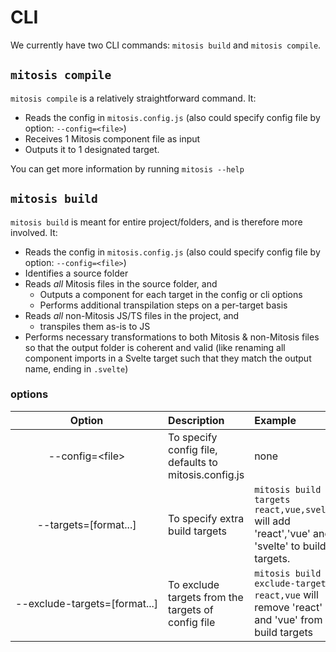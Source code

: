 # CLI

We currently have two CLI commands: `mitosis build` and `mitosis compile`.

## `mitosis compile`

`mitosis compile` is a relatively straightforward command. It:

- Reads the config in `mitosis.config.js` (also could specify config file by option: `--config=<file>`)
- Receives 1 Mitosis component file as input
- Outputs it to 1 designated target.

You can get more information by running `mitosis --help`

## `mitosis build`

`mitosis build` is meant for entire project/folders, and is therefore more involved. It:

- Reads the config in `mitosis.config.js` (also could specify config file by option: `--config=<file>`)
- Identifies a source folder
- Reads _all_ Mitosis files in the source folder, and
  - Outputs a component for each target in the config or cli options
  - Performs additional transpilation steps on a per-target basis
- Reads _all_ non-Mitosis JS/TS files in the project, and
  - transpiles them as-is to JS
- Performs necessary transformations to both Mitosis & non-Mitosis files so that the output folder is coherent and valid (like renaming all component imports in a Svelte target such that they match the output name, ending in `.svelte`)

### options

|                             Option                              | Description                                           | Example                                                                                          |
| :-------------------------------------------------------------: | :---------------------------------------------------- | :----------------------------------------------------------------------------------------------- |
|       <p style="white-space:nowrap">--config=\<file\></p>       | To specify config file, defaults to mitosis.config.js | none                                                                                             |
|     <p style="white-space:nowrap">--targets=[format...]</p>     | To specify extra build targets                        | `mitosis build --targets react,vue,svelte` will add 'react','vue' and 'svelte' to build targets. |
| <p style="white-space:nowrap">--exclude-targets=[format...]</p> | To exclude targets from the targets of config file    | `mitosis build --exclude-targets react,vue` will remove 'react' and 'vue' from build targets     |
